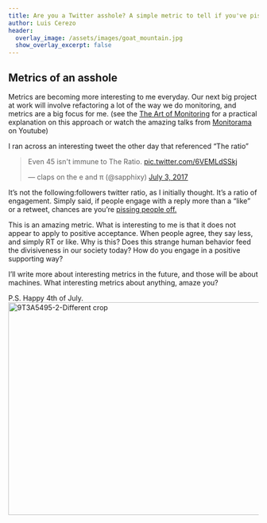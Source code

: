 ```yaml
---
title: Are you a Twitter asshole? A simple metric to tell if you've pissed off the twitterverse
author: Luis Cerezo
header:
  overlay_image: /assets/images/goat_mountain.jpg
  show_overlay_excerpt: false
---
```



## Metrics of an asshole

Metrics are becoming more interesting to me everyday. Our next big project at work will involve refactoring a lot of the way we do monitoring, and metrics are a big focus for me. (see the [The Art of Monitoring](https://www.artofmonitoring.com/) for a practical explanation on this approach or watch the amazing talks from [Monitorama](https://www.youtube.com/watch?v=l-w2skD_56E) on Youtube)
 
I ran across an interesting tweet the other day that referenced “The ratio” 

<blockquote class="twitter-tweet" data-lang="en"><p lang="en" dir="ltr">Even 45 isn&#39;t immune to The Ratio. <a href="https://t.co/6VEMLdSSkj">pic.twitter.com/6VEMLdSSkj</a></p>&mdash; claps on the e and π (@sapphixy) <a href="https://twitter.com/sapphixy/status/881854235796701185">July 3, 2017</a></blockquote>
<script async src="//platform.twitter.com/widgets.js" charset="utf-8"></script>
 
It’s not the following:followers twitter ratio, as I initially thought. It’s a ratio of engagement. Simply said, if people engage with a reply more than a “like” or a retweet, chances are you’re [pissing people off.](http://www.esquire.com/news-politics/news/a54440/twitter-ratio-reply/)
 
This is an amazing metric. What is interesting to me is that it does not appear to apply to positive acceptance. When people agree, they say less, and simply RT or like. Why is this? Does this strange human behavior feed the divisiveness in our society today? How do you engage in a positive supporting way?
 
I’ll write more about interesting metrics in the future, and those will be about machines. What interesting metrics about anything, amaze you?


P.S. Happy 4th of July.
<a data-flickr-embed="true" data-header="true" data-footer="true" data-context="true"  href="https://www.flickr.com/photos/luiscerezo/7499219952/" title="9T3A5495-2-Different crop"><img src="https://farm9.staticflickr.com/8012/7499219952_75cea22ff6_z.jpg" width="640" height="427" alt="9T3A5495-2-Different crop"></a><script async src="//embedr.flickr.com/assets/client-code.js" charset="utf-8"></script>
